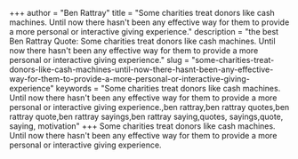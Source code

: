 +++
author = "Ben Rattray"
title = "Some charities treat donors like cash machines. Until now there hasn't been any effective way for them to provide a more personal or interactive giving experience."
description = "the best Ben Rattray Quote: Some charities treat donors like cash machines. Until now there hasn't been any effective way for them to provide a more personal or interactive giving experience."
slug = "some-charities-treat-donors-like-cash-machines-until-now-there-hasnt-been-any-effective-way-for-them-to-provide-a-more-personal-or-interactive-giving-experience"
keywords = "Some charities treat donors like cash machines. Until now there hasn't been any effective way for them to provide a more personal or interactive giving experience.,ben rattray,ben rattray quotes,ben rattray quote,ben rattray sayings,ben rattray saying,quotes, sayings,quote, saying, motivation"
+++
Some charities treat donors like cash machines. Until now there hasn't been any effective way for them to provide a more personal or interactive giving experience.
